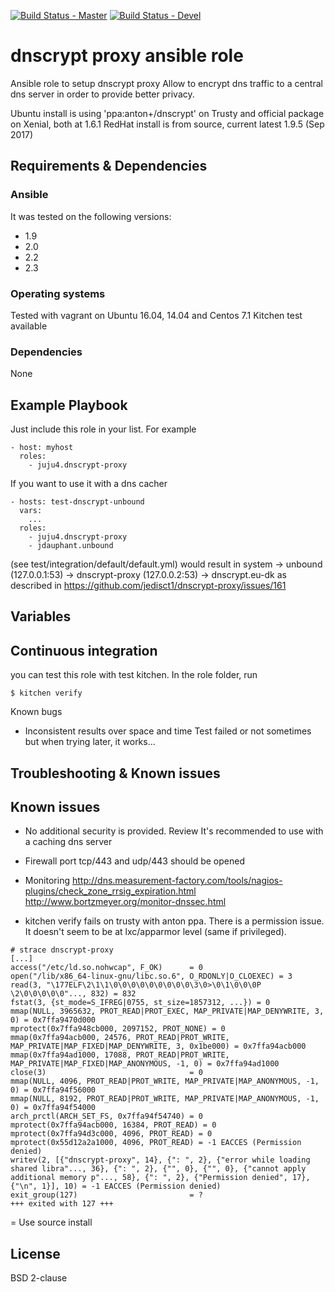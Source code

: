 [![Build Status - Master](https://travis-ci.org/juju4/ansible-dnscrypt-proxy.svg?branch=master)](https://travis-ci.org/juju4/ansible-dnscrypt-proxy)
[![Build Status - Devel](https://travis-ci.org/juju4/ansible-dnscrypt-proxy.svg?branch=devel)](https://travis-ci.org/juju4/ansible-dnscrypt-proxy/branches)
# dnscrypt proxy ansible role

Ansible role to setup dnscrypt proxy
Allow to encrypt dns traffic to a central dns server in order to provide better privacy.

Ubuntu install is using 'ppa:anton+/dnscrypt' on Trusty and official package on Xenial, both at 1.6.1
RedHat install is from source, current latest 1.9.5 (Sep 2017)

## Requirements & Dependencies

### Ansible
It was tested on the following versions:
 * 1.9
 * 2.0
 * 2.2
 * 2.3

### Operating systems

Tested with vagrant on Ubuntu 16.04, 14.04 and Centos 7.1
Kitchen test available

### Dependencies

None

## Example Playbook

Just include this role in your list.
For example

```
- host: myhost
  roles:
    - juju4.dnscrypt-proxy
```

If you want to use it with a dns cacher
```
- hosts: test-dnscrypt-unbound
  vars:
    ...
  roles:
    - juju4.dnscrypt-proxy
    - jdauphant.unbound
```
(see test/integration/default/default.yml)
would result in
system -> unbound (127.0.0.1:53) -> dnscrypt-proxy (127.0.0.2:53) -> dnscrypt.eu-dk
as described in https://github.com/jedisct1/dnscrypt-proxy/issues/161


## Variables


## Continuous integration

you can test this role with test kitchen.
In the role folder, run
```
$ kitchen verify
```

Known bugs
* Inconsistent results over space and time
Test failed or not sometimes but when trying later, it works...

## Troubleshooting & Known issues

## Known issues

* No additional security is provided. Review
It's recommended to use with a caching dns server

* Firewall
port tcp/443 and udp/443 should be opened

* Monitoring
http://dns.measurement-factory.com/tools/nagios-plugins/check_zone_rrsig_expiration.html
http://www.bortzmeyer.org/monitor-dnssec.html

* kitchen verify fails on trusty with anton ppa.
There is a permission issue. It doesn't seem to be at lxc/apparmor level (same if privileged).
```
# strace dnscrypt-proxy
[...]
access("/etc/ld.so.nohwcap", F_OK)      = 0
open("/lib/x86_64-linux-gnu/libc.so.6", O_RDONLY|O_CLOEXEC) = 3
read(3, "\177ELF\2\1\1\0\0\0\0\0\0\0\0\0\3\0>\0\1\0\0\0P \2\0\0\0\0\0"..., 832) = 832
fstat(3, {st_mode=S_IFREG|0755, st_size=1857312, ...}) = 0
mmap(NULL, 3965632, PROT_READ|PROT_EXEC, MAP_PRIVATE|MAP_DENYWRITE, 3, 0) = 0x7ffa9470d000
mprotect(0x7ffa948cb000, 2097152, PROT_NONE) = 0
mmap(0x7ffa94acb000, 24576, PROT_READ|PROT_WRITE, MAP_PRIVATE|MAP_FIXED|MAP_DENYWRITE, 3, 0x1be000) = 0x7ffa94acb000
mmap(0x7ffa94ad1000, 17088, PROT_READ|PROT_WRITE, MAP_PRIVATE|MAP_FIXED|MAP_ANONYMOUS, -1, 0) = 0x7ffa94ad1000
close(3)                                = 0
mmap(NULL, 4096, PROT_READ|PROT_WRITE, MAP_PRIVATE|MAP_ANONYMOUS, -1, 0) = 0x7ffa94f56000
mmap(NULL, 8192, PROT_READ|PROT_WRITE, MAP_PRIVATE|MAP_ANONYMOUS, -1, 0) = 0x7ffa94f54000
arch_prctl(ARCH_SET_FS, 0x7ffa94f54740) = 0
mprotect(0x7ffa94acb000, 16384, PROT_READ) = 0
mprotect(0x7ffa94d3c000, 4096, PROT_READ) = 0
mprotect(0x55d12a2a1000, 4096, PROT_READ) = -1 EACCES (Permission denied)
writev(2, [{"dnscrypt-proxy", 14}, {": ", 2}, {"error while loading shared libra"..., 36}, {": ", 2}, {"", 0}, {"", 0}, {"cannot apply additional memory p"..., 58}, {": ", 2}, {"Permission denied", 17}, {"\n", 1}], 10) = -1 EACCES (Permission denied)
exit_group(127)                         = ?
+++ exited with 127 +++
```
= Use source install


## License

BSD 2-clause

